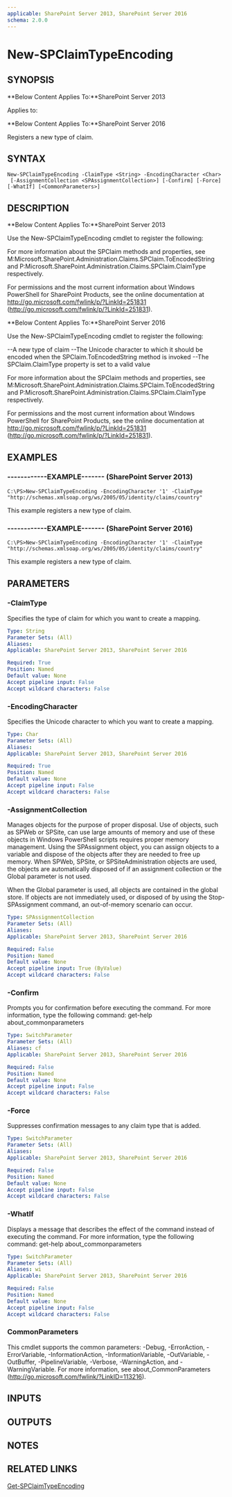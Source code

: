 ```yaml
---
applicable: SharePoint Server 2013, SharePoint Server 2016
schema: 2.0.0
---
```


# New-SPClaimTypeEncoding

## SYNOPSIS
**Below Content Applies To:**SharePoint Server 2013

Applies to:

**Below Content Applies To:**SharePoint Server 2016

Registers a new type of claim.



## SYNTAX

```
New-SPClaimTypeEncoding -ClaimType <String> -EncodingCharacter <Char>
 [-AssignmentCollection <SPAssignmentCollection>] [-Confirm] [-Force] [-WhatIf] [<CommonParameters>]
```

## DESCRIPTION
**Below Content Applies To:**SharePoint Server 2013

Use the New-SPClaimTypeEncoding cmdlet to register the following:

For more information about the SPClaim methods and properties, see M:Microsoft.SharePoint.Administration.Claims.SPClaim.ToEncodedString and P:Microsoft.SharePoint.Administration.Claims.SPClaim.ClaimType respectively.

For permissions and the most current information about Windows PowerShell for SharePoint Products, see the online documentation at http://go.microsoft.com/fwlink/p/?LinkId=251831 (http://go.microsoft.com/fwlink/p/?LinkId=251831).

**Below Content Applies To:**SharePoint Server 2016

Use the New-SPClaimTypeEncoding cmdlet to register the following:

--A new type of claim
--The Unicode character to which it should be encoded when the SPClaim.ToEncodedString method is invoked
--The SPClaim.ClaimType property is set to a valid value

For more information about the SPClaim methods and properties, see M:Microsoft.SharePoint.Administration.Claims.SPClaim.ToEncodedString and P:Microsoft.SharePoint.Administration.Claims.SPClaim.ClaimType respectively.

For permissions and the most current information about Windows PowerShell for SharePoint Products, see the online documentation at http://go.microsoft.com/fwlink/p/?LinkId=251831 (http://go.microsoft.com/fwlink/p/?LinkId=251831).



## EXAMPLES

### ------------EXAMPLE------- (SharePoint Server 2013)
```
C:\PS>New-SPClaimTypeEncoding -EncodingCharacter '1' -ClaimType "http://schemas.xmlsoap.org/ws/2005/05/identity/claims/country"
```

This example registers a new type of claim.

### ------------EXAMPLE------- (SharePoint Server 2016)
```
C:\PS>New-SPClaimTypeEncoding -EncodingCharacter '1' -ClaimType "http://schemas.xmlsoap.org/ws/2005/05/identity/claims/country"
```

This example registers a new type of claim.

## PARAMETERS

### -ClaimType
Specifies the type of claim for which you want to create a mapping.

```yaml
Type: String
Parameter Sets: (All)
Aliases: 
Applicable: SharePoint Server 2013, SharePoint Server 2016

Required: True
Position: Named
Default value: None
Accept pipeline input: False
Accept wildcard characters: False
```

### -EncodingCharacter
Specifies the Unicode character to which you want to create a mapping.

```yaml
Type: Char
Parameter Sets: (All)
Aliases: 
Applicable: SharePoint Server 2013, SharePoint Server 2016

Required: True
Position: Named
Default value: None
Accept pipeline input: False
Accept wildcard characters: False
```

### -AssignmentCollection
Manages objects for the purpose of proper disposal.
Use of objects, such as SPWeb or SPSite, can use large amounts of memory and use of these objects in Windows PowerShell scripts requires proper memory management.
Using the SPAssignment object, you can assign objects to a variable and dispose of the objects after they are needed to free up memory.
When SPWeb, SPSite, or SPSiteAdministration objects are used, the objects are automatically disposed of if an assignment collection or the Global parameter is not used.

When the Global parameter is used, all objects are contained in the global store.
If objects are not immediately used, or disposed of by using the Stop-SPAssignment command, an out-of-memory scenario can occur.

```yaml
Type: SPAssignmentCollection
Parameter Sets: (All)
Aliases: 
Applicable: SharePoint Server 2013, SharePoint Server 2016

Required: False
Position: Named
Default value: None
Accept pipeline input: True (ByValue)
Accept wildcard characters: False
```

### -Confirm
Prompts you for confirmation before executing the command.
For more information, type the following command: get-help about_commonparameters

```yaml
Type: SwitchParameter
Parameter Sets: (All)
Aliases: cf
Applicable: SharePoint Server 2013, SharePoint Server 2016

Required: False
Position: Named
Default value: None
Accept pipeline input: False
Accept wildcard characters: False
```

### -Force
Suppresses confirmation messages to any claim type that is added.

```yaml
Type: SwitchParameter
Parameter Sets: (All)
Aliases: 
Applicable: SharePoint Server 2013, SharePoint Server 2016

Required: False
Position: Named
Default value: None
Accept pipeline input: False
Accept wildcard characters: False
```

### -WhatIf
Displays a message that describes the effect of the command instead of executing the command.
For more information, type the following command: get-help about_commonparameters

```yaml
Type: SwitchParameter
Parameter Sets: (All)
Aliases: wi
Applicable: SharePoint Server 2013, SharePoint Server 2016

Required: False
Position: Named
Default value: None
Accept pipeline input: False
Accept wildcard characters: False
```

### CommonParameters
This cmdlet supports the common parameters: -Debug, -ErrorAction, -ErrorVariable, -InformationAction, -InformationVariable, -OutVariable, -OutBuffer, -PipelineVariable, -Verbose, -WarningAction, and -WarningVariable. For more information, see about_CommonParameters (http://go.microsoft.com/fwlink/?LinkID=113216).

## INPUTS

## OUTPUTS

## NOTES

## RELATED LINKS

[Get-SPClaimTypeEncoding]()

